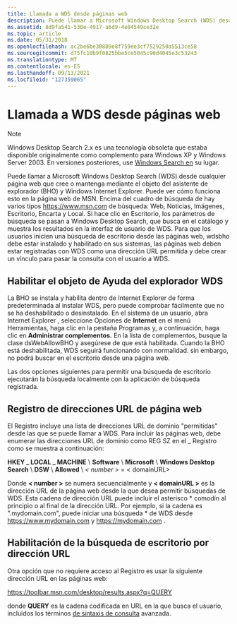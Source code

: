 ```yaml
---
title: Llamada a WDS desde páginas web
description: Puede llamar a Microsoft Windows Desktop Search (WDS) desde cualquier página web que cree o mantenga mediante el objeto del asistente de explorador (BHO) y Windows Internet Explorer.
ms.assetid: 8d9fa541-530e-4917-a6d9-4e04549ce32e
ms.topic: article
ms.date: 05/31/2018
ms.openlocfilehash: ac2be6be30889e8f759ee3cf7529250a5513ce58
ms.sourcegitcommit: d75fc10b9f0825bbe5ce5045c90d4045e3c53243
ms.translationtype: MT
ms.contentlocale: es-ES
ms.lasthandoff: 09/13/2021
ms.locfileid: "127359065"
---
```

# <a name="calling-wds-from-web-pages"></a>Llamada a WDS desde páginas web

> [!NOTE]
> Windows Desktop Search 2.x es una tecnología obsoleta que estaba disponible originalmente como complemento para Windows XP y Windows Server 2003. En versiones posteriores, use [Windows Search en](../search/-search-3x-wds-overview.md) su lugar.

Puede llamar a Microsoft Windows Desktop Search (WDS) desde cualquier página web que cree o mantenga mediante el objeto del asistente de explorador (BHO) y Windows Internet Explorer. Puede ver cómo funciona esto en la página web de MSN. Encima del cuadro de búsqueda de hay varios tipos https://www.msn.com de búsqueda: Web, Noticias, Imágenes, Escritorio, Encarta y Local. Si hace clic en Escritorio, los parámetros de búsqueda se pasan a Windows Desktop Search, que busca en el catálogo y muestra los resultados en la interfaz de usuario de WDS. Para que los usuarios inicien una búsqueda de escritorio desde las páginas web, wdsbho debe estar instalado y habilitado en sus sistemas, las páginas web deben estar registradas con WDS como una dirección URL permitida y debe crear un vínculo para pasar la consulta con el usuario a WDS.

## <a name="enabling-the-wds-browser-help-object"></a>Habilitar el objeto de Ayuda del explorador WDS

La BHO se instala y habilita dentro de Internet Explorer de forma predeterminada al instalar WDS, pero puede comprobar fácilmente que no se ha deshabilitado o desinstalado. En el sistema de un usuario, abra Internet Explorer ,  seleccione Opciones  de **Internet** en el menú Herramientas, haga clic en la pestaña Programas y, a continuación, haga clic en **Administrar complementos.** En la lista de complementos, busque la clase dsWebAllowBHO y asegúrese de que está habilitada. Cuando la BHO está deshabilitada, WDS seguirá funcionando con normalidad. sin embargo, no podrá buscar en el escritorio desde una página web.

Las dos opciones siguientes para permitir una búsqueda de escritorio ejecutarán la búsqueda localmente con la aplicación de búsqueda registrada.

## <a name="registering-web-page-urls"></a>Registro de direcciones URL de página web

El Registro incluye una lista de direcciones URL de dominio "permitidas" desde las que se puede llamar a WDS. Para incluir las páginas web, debe enumerar las direcciones URL de dominio como REG SZ en el \_ Registro como se muestra a continuación:

**HKEY \_ LOCAL \_ MACHINE** \\ **Software** \\ **Microsoft** \\ **Windows Desktop Search** \\ **DSW** \\ **Allowed** \\ *&lt; number &gt;*  =  &lt; domainURL&gt;

Donde **&lt; number &gt;** se numera secuencialmente y **&lt; domainURL &gt;** es la dirección URL de la página web desde la que desea permitir búsquedas de WDS. Esta cadena de dirección URL puede incluir el asterisco \* comodín al principio o al final de la dirección URL. Por ejemplo, si la cadena es ".mydomain.com", puede iniciar una búsqueda \* de WDS desde https://www.mydomain.com y https://mydomain.com .

## <a name="enabling-desktop-search-by-url"></a>Habilitación de la búsqueda de escritorio por dirección URL

Otra opción que no requiere acceso al Registro es usar la siguiente dirección URL en las páginas web:

https://toolbar.msn.com/desktop/results.aspx?q=QUERY

donde **QUERY** es la cadena codificada en URL en la que busca el usuario, incluidos los términos [de sintaxis de consulta](-search-2x-wds-aqsreference.md) avanzada.

 

 




